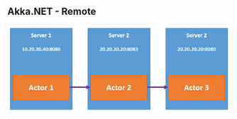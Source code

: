 ## Akka.NET - Remote

![Actor persistence](./content/patterns/architectural/modern/actor-model/akka/actor-remote/remote-servers.png)
